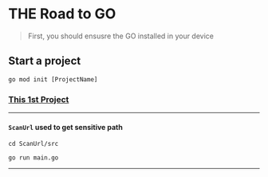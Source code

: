 # THE Road to GO

> First, you should ensusre the GO installed in your device

## Start a project
`go mod init [ProjectName]`

### [This 1st Project](ScanUrl\readme.md)

---

#### `ScanUrl` used to get sensitive path

`cd ScanUrl/src` 

`go run main.go` 

---
